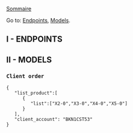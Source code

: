 [Sommaire](https://ursi-2020.github.io/Documentation/)

Go to: [Endpoints](#endpoints), [Models](#models).

## I - ENDPOINTS


## II - MODELS 

### `Client order`
```
{ 
   "list_product":[ 
      { 
         "list":["X2-0","X3-0","X4-0","X5-0"]
      }
   ],
   "client_account": "BKN1CST53"
}
```
